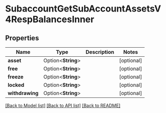 # SubaccountGetSubAccountAssetsV4RespBalancesInner

## Properties

Name | Type | Description | Notes
------------ | ------------- | ------------- | -------------
**asset** | Option<**String**> |  | [optional]
**free** | Option<**String**> |  | [optional]
**freeze** | Option<**String**> |  | [optional]
**locked** | Option<**String**> |  | [optional]
**withdrawing** | Option<**String**> |  | [optional]

[[Back to Model list]](../README.md#documentation-for-models) [[Back to API list]](../README.md#documentation-for-api-endpoints) [[Back to README]](../README.md)


